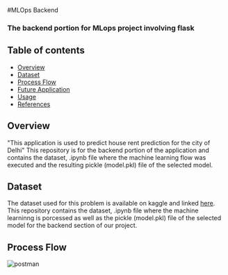 #MLOps Backend
### The backend portion for MLops project involving flask

## Table of contents
* [Overview](#overview)
* [Dataset](#dependencies)
* [Process Flow](ProcessFlow)
* [Future Application](#FutureApplication)
* [Usage](#usage)
* [References](References)

## Overview

"This application is used to predict house rent prediction for the city of Delhi"
This repository is for the backend portion of the application and contains the dataset, .ipynb file where the machine learning flow was executed and the resulting pickle (model.pkl) file of the selected model.

## Dataset

The dataset used for this problem is available on kaggle and linked [here](https://www.kaggle.com/datasets/iamsouravbanerjee/house-rent-prediction-dataset).
This repository contains the dataset, .ipynb file where the machine learninng is porcessed as well as the pickle (model.pkl) file of the selected model for the backend section of our project.

## Process Flow

![postman](https://github.com/HarshSingh18/MLOps_backend/assets/32611475/d94b8f46-6320-41df-b508-dbe4693438a2) 


